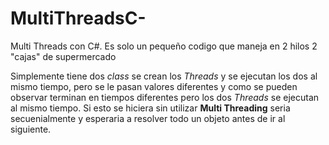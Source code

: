 # MultiThreadsC-
Multi Threads con C#. Es solo un pequeño codigo que maneja en 2 hilos 2 "cajas" de supermercado

Simplemente tiene dos *class* se crean los *Threads* y se ejecutan los dos al mismo tiempo, pero se le pasan valores diferentes y como se pueden observar terminan en tiempos diferentes pero los dos *Threads* se ejecutan al mismo tiempo. Si esto se hiciera sin utilizar **Multi Threading** seria secuenialmente y esperaria a resolver todo un objeto antes de ir al siguiente.